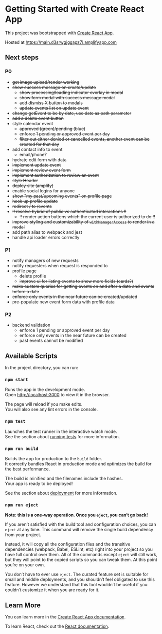 # Getting Started with Create React App

This project was bootstrapped with [Create React App](https://github.com/facebook/create-react-app).

Hosted at https://main.d3srwgjggapz7i.amplifyapp.com

## Next steps

### P0

- ~~get image ~~upload~~/render working~~
- ~~show success message on create/update~~
  - ~~show processing/loading indicator overlay in modal~~
  - ~~show form modal with success message modal~~
  - ~~add dismiss X button to modals~~
  - ~~update events list on update event~~
- ~~change getEvent to be by date, use date as path parameter~~
- ~~add a delete event button~~
- style calendar event
  - ~~approved (green)/pending (blue)~~
  - ~~enforce 1 pending or approved event per day~~
  - ~~filter out either denied or cancelled events, another event can be created for that day~~
- add contact info to event
  - email/phone?
- ~~hydrate edit form with data~~
- ~~implement update event~~
- ~~implement review event form~~
- ~~implement authorization to review an event~~
- ~~style Header~~
- ~~deploy site (amplify)~~
- enable social logins for anyone
- ~~show "my past/upcoming events" on profile page~~
- ~~hook up profile update~~
- ~~redirect / to /events~~
- ~~!! resolve hybrid of public vs authenticated interactions !!~~
  - ~~!! render action buttons which the current user is authorized to do !!~~
- ~~improve styling and customizability of `withManagerAccess` to render in a modal~~
- add path alias to webpack and jest
- handle api loader errors correctly

### P1

- notify managers of new requests
- notify requesters when request is responded to
- profile page
  - delete profile
  - ~~improve ui for listing events to show more fields (cards?)~~
- ~~make custom queries for getting events on and after a date and events before a date~~
- ~~enforce only events in the near future can be created/updated~~
- pre-populate new event form data with profile data

### P2

- backend validation
  - enforce 1 pending or approved event per day
  - enforce only events in the near future can be created
  - past events cannot be modified

## Available Scripts

In the project directory, you can run:

### `npm start`

Runs the app in the development mode.\
Open [http://localhost:3000](http://localhost:3000) to view it in the browser.

The page will reload if you make edits.\
You will also see any lint errors in the console.

### `npm test`

Launches the test runner in the interactive watch mode.\
See the section about [running tests](https://facebook.github.io/create-react-app/docs/running-tests) for more information.

### `npm run build`

Builds the app for production to the `build` folder.\
It correctly bundles React in production mode and optimizes the build for the best performance.

The build is minified and the filenames include the hashes.\
Your app is ready to be deployed!

See the section about [deployment](https://facebook.github.io/create-react-app/docs/deployment) for more information.

### `npm run eject`

**Note: this is a one-way operation. Once you `eject`, you can’t go back!**

If you aren’t satisfied with the build tool and configuration choices, you can `eject` at any time. This command will remove the single build dependency from your project.

Instead, it will copy all the configuration files and the transitive dependencies (webpack, Babel, ESLint, etc) right into your project so you have full control over them. All of the commands except `eject` will still work, but they will point to the copied scripts so you can tweak them. At this point you’re on your own.

You don’t have to ever use `eject`. The curated feature set is suitable for small and middle deployments, and you shouldn’t feel obligated to use this feature. However we understand that this tool wouldn’t be useful if you couldn’t customize it when you are ready for it.

## Learn More

You can learn more in the [Create React App documentation](https://facebook.github.io/create-react-app/docs/getting-started).

To learn React, check out the [React documentation](https://reactjs.org/).
